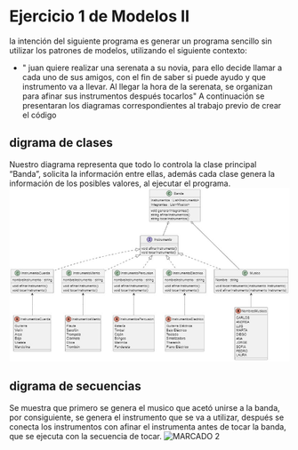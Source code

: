 # Ejercicio 1 de Modelos II
la intención del siguiente programa es generar un programa sencillo sin utilizar los patrones de modelos, utilizando el siguiente contexto:
* " juan quiere realizar una serenata a su novia, para ello decide llamar a cada uno de sus amigos, con el fin de saber si puede ayudo y que instrumento va a llevar. Al llegar la hora de la serenata, se organizan para afinar sus instrumentos después tocarlos"
A continuación se presentaran los diagramas correspondientes al trabajo previo de crear el código

## digrama de clases
Nuestro diagrama representa que todo lo controla la clase principal “Banda”, solicita la información entre ellas, además cada clase genera la información de los posibles valores, al ejecutar el programa.
![MARCADO 1](Diagrama_de_clases.jpeg)
## digrama de secuencias
Se muestra que primero se genera el musico que acetó unirse a la banda, por consiguiente, se genera el instrumento que se va a utilizar, después se conecta los instrumentos con afinar el instrumenta antes de tocar la banda, que se ejecuta con la secuencia de tocar.
![MARCADO 2](/diagramas/Diagrama_de_secuencia.jpeg)
